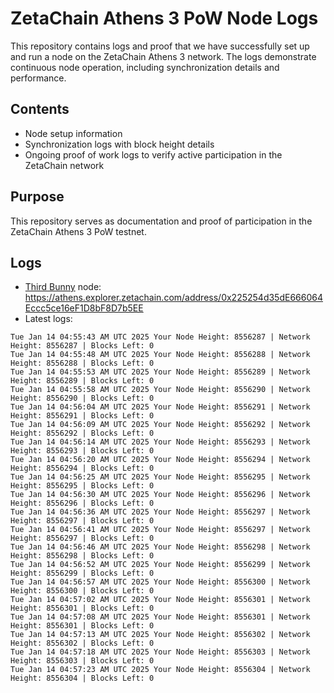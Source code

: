 # ZetaChain Athens 3 PoW Node Logs
This repository contains logs and proof that we have successfully set up and run a node on the ZetaChain Athens 3 network. The logs demonstrate continuous node operation, including synchronization details and performance.

## Contents
- Node setup information
- Synchronization logs with block height details
- Ongoing proof of work logs to verify active participation in the ZetaChain network

## Purpose
This repository serves as documentation and proof of participation in the ZetaChain Athens 3 PoW testnet.

## Logs

- [Third Bunny](https://thirdbunny.xyz/) node: https://athens.explorer.zetachain.com/address/0x225254d35dE666064Eccc5ce16eF1D8bF8D7b5EE
- Latest logs:
```
Tue Jan 14 04:55:43 AM UTC 2025 Your Node Height: 8556287 | Network Height: 8556287 | Blocks Left: 0
Tue Jan 14 04:55:48 AM UTC 2025 Your Node Height: 8556288 | Network Height: 8556288 | Blocks Left: 0
Tue Jan 14 04:55:53 AM UTC 2025 Your Node Height: 8556289 | Network Height: 8556289 | Blocks Left: 0
Tue Jan 14 04:55:58 AM UTC 2025 Your Node Height: 8556290 | Network Height: 8556290 | Blocks Left: 0
Tue Jan 14 04:56:04 AM UTC 2025 Your Node Height: 8556291 | Network Height: 8556291 | Blocks Left: 0
Tue Jan 14 04:56:09 AM UTC 2025 Your Node Height: 8556292 | Network Height: 8556292 | Blocks Left: 0
Tue Jan 14 04:56:14 AM UTC 2025 Your Node Height: 8556293 | Network Height: 8556293 | Blocks Left: 0
Tue Jan 14 04:56:20 AM UTC 2025 Your Node Height: 8556294 | Network Height: 8556294 | Blocks Left: 0
Tue Jan 14 04:56:25 AM UTC 2025 Your Node Height: 8556295 | Network Height: 8556295 | Blocks Left: 0
Tue Jan 14 04:56:30 AM UTC 2025 Your Node Height: 8556296 | Network Height: 8556296 | Blocks Left: 0
Tue Jan 14 04:56:36 AM UTC 2025 Your Node Height: 8556297 | Network Height: 8556297 | Blocks Left: 0
Tue Jan 14 04:56:41 AM UTC 2025 Your Node Height: 8556297 | Network Height: 8556297 | Blocks Left: 0
Tue Jan 14 04:56:46 AM UTC 2025 Your Node Height: 8556298 | Network Height: 8556298 | Blocks Left: 0
Tue Jan 14 04:56:52 AM UTC 2025 Your Node Height: 8556299 | Network Height: 8556299 | Blocks Left: 0
Tue Jan 14 04:56:57 AM UTC 2025 Your Node Height: 8556300 | Network Height: 8556300 | Blocks Left: 0
Tue Jan 14 04:57:02 AM UTC 2025 Your Node Height: 8556301 | Network Height: 8556301 | Blocks Left: 0
Tue Jan 14 04:57:08 AM UTC 2025 Your Node Height: 8556301 | Network Height: 8556301 | Blocks Left: 0
Tue Jan 14 04:57:13 AM UTC 2025 Your Node Height: 8556302 | Network Height: 8556302 | Blocks Left: 0
Tue Jan 14 04:57:18 AM UTC 2025 Your Node Height: 8556303 | Network Height: 8556303 | Blocks Left: 0
Tue Jan 14 04:57:23 AM UTC 2025 Your Node Height: 8556304 | Network Height: 8556304 | Blocks Left: 0
```
